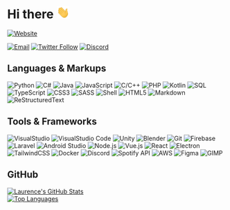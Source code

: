 # Hi there <img src="https://raw.githubusercontent.com/LaurenceRawlings/LaurenceRawlings/master/images/wave.gif" width="30px">

[![Website](https://img.shields.io/website?label=laurencerawlings.com&style=for-the-badge&url=https%3A%2F%2Flaurencerawlings.com&logo=cloudflare&logoColor=78fe96&labelColor=151515&color=dadada)](https://laurencerawlings.com)

[![Email](https://img.shields.io/badge/Email-contact%40laurencerawlings%2Ecom-informational?style=for-the-badge&logo=minutemailer&logoColor=78fe96&labelColor=151515&color=dadada)](mailto:contact@laurencerawlings.com)
[![Twitter Follow](https://img.shields.io/twitter/follow/laurencer_?color=dadada&logo=twitter&style=for-the-badge&logoColor=78fe96&labelColor=151515)](https://twitter.com/intent/follow?original_referer=https%3A%2F%2Fgithub.com%2FLaurenceRawlings&screen_name=LaurenceR_)
[![Discord](https://img.shields.io/discord/701075588466737312?style=for-the-badge&label=Discord&logo=discord&logoColor=78fe96&labelColor=151515&color=dadada)](https://discordapp.com/invite/SPuPEda)

## Languages & Markups

![Python](https://img.shields.io/badge/Python-informational?style=for-the-badge&logo=python&logoColor=78fe96&color=151515)
![C#](https://img.shields.io/badge/C%23-informational?style=for-the-badge&logo=csharp&logoColor=78fe96&color=151515)
![Java](https://img.shields.io/badge/Java-informational?style=for-the-badge&logo=java&logoColor=78fe96&color=151515)
![JavaScript](https://img.shields.io/badge/JavaScript-informational?style=for-the-badge&logo=javascript&logoColor=78fe96&color=151515)
![C/C++](https://img.shields.io/badge/C%2FC%2B%2B-informational?style=for-the-badge&logo=cplusplus&logoColor=78fe96&color=151515)
![PHP](https://img.shields.io/badge/PHP-informational?style=for-the-badge&logo=php&logoColor=78fe96&color=151515)
![Kotlin](https://img.shields.io/badge/Kotlin-informational?style=for-the-badge&logo=kotlin&logoColor=78fe96&color=151515)
![SQL](https://img.shields.io/badge/SQL-informational?style=for-the-badge&logo=mysql&logoColor=78fe96&color=151515)
![TypeScript](https://img.shields.io/badge/TypeScript-informational?style=for-the-badge&logo=typescript&logoColor=78fe96&color=151515)
![CSS3](https://img.shields.io/badge/CSS3-informational?style=for-the-badge&logo=css3&logoColor=78fe96&color=151515)
![SASS](https://img.shields.io/badge/SASS-informational?style=for-the-badge&logo=sass&logoColor=78fe96&color=151515)
![Shell](https://img.shields.io/badge/Shell-informational?style=for-the-badge&logo=gnu-bash&logoColor=78fe96&color=151515)
![HTML5](https://img.shields.io/badge/HTML5-informational?style=for-the-badge&logo=html5&logoColor=78fe96&color=151515)
![Markdown](https://img.shields.io/badge/Markdown-informational?style=for-the-badge&logo=Markdown&logoColor=78fe96&color=151515)
![ReStructuredText](https://img.shields.io/badge/ReStructuredText-informational?style=for-the-badge&logo=rstudio&logoColor=78fe96&color=151515)

## Tools & Frameworks

![VisualStudio](https://img.shields.io/badge/VisualStudio-informational?style=for-the-badge&logo=visual-studio&logoColor=78fe96&color=151515)
![VisualStudio Code](https://img.shields.io/badge/VisualStudio_Code-informational?style=for-the-badge&logo=visual-studio-code&logoColor=78fe96&color=151515)
![Unity](https://img.shields.io/badge/Unity-informational?style=for-the-badge&logo=Unity&logoColor=78fe96&color=151515)
![Blender](https://img.shields.io/badge/Blender-informational?style=for-the-badge&logo=blender&logoColor=78fe96&color=151515)
![Git](https://img.shields.io/badge/Git-informational?style=for-the-badge&logo=git&logoColor=78fe96&color=151515)
![Firebase](https://img.shields.io/badge/Firebase-informational?style=for-the-badge&logo=firebase&logoColor=78fe96&color=151515)
![Laravel](https://img.shields.io/badge/Laravel-informational?style=for-the-badge&logo=laravel&logoColor=78fe96&color=151515)
![Android Studio](https://img.shields.io/badge/Android_Studio-informational?style=for-the-badge&logo=android-studio&logoColor=78fe96&color=151515)
![Node.js](https://img.shields.io/badge/Node.js-informational?style=for-the-badge&logo=node-dot-js&logoColor=78fe96&color=151515)
![Vue.js](https://img.shields.io/badge/Vue.js-informational?style=for-the-badge&logo=vue-dot-js&logoColor=78fe96&color=151515)
![React](https://img.shields.io/badge/React-informational?style=for-the-badge&logo=react&logoColor=78fe96&color=151515)
![Electron](https://img.shields.io/badge/Electron-informational?style=for-the-badge&logo=electron&logoColor=78fe96&color=151515)
![TailwindCSS](https://img.shields.io/badge/TailwindCSS-informational?style=for-the-badge&logo=tailwind-css&logoColor=78fe96&color=151515)
![Docker](https://img.shields.io/badge/Docker-informational?style=for-the-badge&logo=docker&logoColor=78fe96&color=151515)
![Discord](https://img.shields.io/badge/Discord_API-informational?style=for-the-badge&logo=discord&logoColor=78fe96&color=151515)
![Spotify API](https://img.shields.io/badge/Spotify_API-informational?style=for-the-badge&logo=spotify&logoColor=78fe96&color=151515)
![AWS](https://img.shields.io/badge/AWS-informational?style=for-the-badge&logo=amazon-aws&logoColor=78fe96&color=151515)
![Figma](https://img.shields.io/badge/Figma-informational?style=for-the-badge&logo=figma&logoColor=78fe96&color=151515)
![GIMP](https://img.shields.io/badge/GIMP-informational?style=for-the-badge&logo=gimp&logoColor=78fe96&color=151515)

## GitHub

[![Laurence's GitHub Stats](https://github-readme-stats.vercel.app/api?username=LaurenceRawlings&count_private=true&show_icons=true&theme=dark&hide_border=true&border_radius=0&custom_title=Statistics)](https://github.com/LaurenceRawlings)
<br/>
[![Top Languages](https://github-readme-stats.vercel.app/api/top-langs/?username=LaurenceRAwlings&langs_count=10&layout=compact&theme=dark&card_width=445&hide_border=true&border_radius=0)](https://github.com/LaurenceRawlings)

[website]: https://laurencerawlings.com
[twitter]: https://twitter.com/laurencer_
[youtube]: https://www.youtube.com/channel/UCMOXtPnpNQ4xp4qCy9oiMzQ
[linkedin]: https://www.linkedin.com/in/laurence-rawlings-932406199
